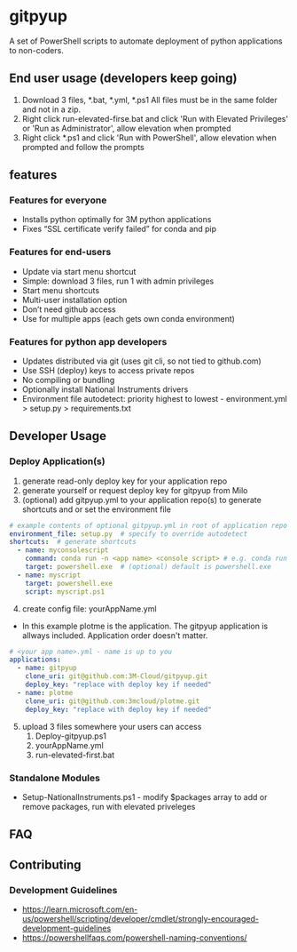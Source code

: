 # gitpyup
A set of PowerShell scripts to automate deployment of python applications to non-coders.

## End user usage (developers keep going)
1. Download 3 files, *.bat, *.yml, *.ps1 All files must be in the same folder and not in a zip.
1. Right click run-elevated-firse.bat and click 'Run with Elevated Privileges' or 'Run as Administrator', allow elevation when prompted
1. Right click *.ps1 and click 'Run with PowerShell', allow  elevation when prompted and follow the prompts

## features
### Features for everyone
* Installs python optimally for 3M python applications
* Fixes “SSL certificate verify failed” for conda and pip

### Features for end-users
* Update via start menu shortcut
* Simple: download 3 files, run 1 with admin privileges 
* Start menu shortcuts
* Multi-user installation option
* Don’t need github access
* Use for multiple apps (each gets own conda environment)

### Features for python app developers
* Updates distributed via git (uses git cli, so not tied to github.com)
* Use SSH (deploy) keys to access private repos
* No compiling or bundling
* Optionally install National Instruments drivers
* Environment file autodetect: priority highest to lowest - environment.yml > setup.py > requirements.txt

## Developer Usage

### Deploy Application(s)
1. generate read-only deploy key for your application repo
2. generate yourself or request deploy key for gitpyup from Milo
3. (optional) add gitpyup.yml to your application repo(s) to generate shortcuts and or set the environment file

```yml
# example contents of optional gitpyup.yml in root of application repo
environment_file: setup.py  # specify to override autodetect
shortcuts:  # generate shortcuts
  - name: myconsolescript
    command: conda run -n <app name> <console script> # e.g. conda run -n plotme plotme
    target: powershell.exe  # (optional) default is powershell.exe
  - name: myscript
    target: powershell.exe
    script: myscript.ps1
```

4. create config file: yourAppName.yml

* In this example plotme is the application.  The gitpyup application is allways included. Application order doesn't matter.
```yml
# <your app name>.yml - name is up to you
applications:
  - name: gitpyup
    clone_uri: git@github.com:3M-Cloud/gitpyup.git
    deploy_key: "replace with deploy key if needed"
  - name: plotme
    clone_uri: git@github.com:3mcloud/plotme.git
    deploy_key: "replace with deploy key if needed"
```

5. upload 3 files somewhere your users can access
    1. Deploy-gitpyup.ps1
    2. yourAppName.yml
    3. run-elevated-first.bat

### Standalone Modules
* Setup-NationalInstruments.ps1 - modify $packages array to add or remove packages, run with elevated priveleges

## FAQ 


## Contributing

### Development Guidelines
* https://learn.microsoft.com/en-us/powershell/scripting/developer/cmdlet/strongly-encouraged-development-guidelines
* https://powershellfaqs.com/powershell-naming-conventions/



